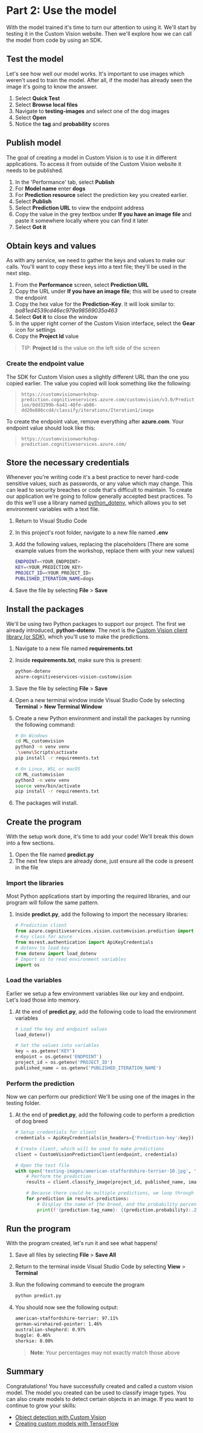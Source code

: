 # Part 2: Use the model

With the model trained it's time to turn our attention to using it. We'll start by testing it in the Custom Vision website. Then we'll explore how we can call the model from code by using an SDK.

## Test the model

Let's see how well our model works. It's important to use images which weren't used to train the model. After all, if the model has already seen the image it's going to know the answer.

1. Select **Quick Test**
1. Select **Browse local files**
1. Navigate to **testing-images** and select one of the dog images
1. Select **Open**
1. Notice the **tag** and **probability** scores

## Publish model

The goal of creating a model in Custom Vision is to use it in different applications. To access it from outside of the Custom Vision website it needs to be published.

1. In the 'Performance' tab, select **Publish**
1. For **Model name** enter **dogs**
1. For **Prediction resource** select the prediction key you created earlier.
1. Select **Publish**
1. Select **Prediction URL** to view the endpoint address
1. Copy the value in the grey textbox under **If you have an image file** and paste it somewhere locally where you can find it later
1. Select **Got it**

## Obtain keys and values

As with any service, we need to gather the keys and values to make our calls. You'll want to copy these keys into a text file; they'll be used in the next step.

1. From the **Performance** screen, select **Prediction URL**
1. Copy the URL under **If you have an image file**; this will be used to create the endpoint
1. Copy the hex value for the **Prediction-Key**. It will look similar to: *ba81ed4539cd46ec979a98569035a463*
1. Select **Got it** to close the window
1. In the upper right corner of the Custom Vision interface, select the **Gear** icon for settings
1. Copy the **Project Id** value

> TIP: **Project Id** is the value on the left side of the screen

### Create the endpoint value

The SDK for Custom Vision uses a slightly different URL than the one you copied earlier. The value you copied will look something like the following:

> `https://customvisionworkshop-prediction.cognitiveservices.azure.com/customvision/v3.0/Prediction/0dd3299b-6a41-40fe-ab06-dd20e886ccd4/classify/iterations/Iteration1/image`

To create the endpoint value, remove everything after **azure.com**. Your endpoint value should look like this:

> `https://customvisionworkshop-prediction.cognitiveservices.azure.com/`

## Store the necessary credentials

Whenever you're writing code it's a best practice to never hard-code sensitive values, such as passwords, or any value which may change. This can lead to security breaches or code that's difficult to maintain. To create our application we're going to follow generally accepted best practices. To do this we'll use a library named [python_dotenv](https://github.com/theskumar/python-dotenv), which allows you to set environment variables with a text file.

1. Return to Visual Studio Code
1. In this project's root folder, navigate to a new file named **.env**
1. Add the following values, replacing the placeholders (There are some example values from the workshop, replace them with your new values) 

    ```bash
    ENDPOINT=<YOUR_ENDPOINT>
    KEY=<YOUR_PREDICTION_KEY>
    PROJECT_ID=<YOUR_PROJECT_ID>
    PUBLISHED_ITERATION_NAME=dogs
    ```

1. Save the file by selecting **File** > **Save**

## Install the packages

We'll be using two Python packages to support our project. The first we already introduced, **python-dotenv**. The next is the [Custom Vision client library (or SDK)](https://docs.microsoft.com/azure/cognitive-services/custom-vision-service/quickstarts/image-classification?tabs=visual-studio&pivots=programming-language-python&WT.mc_id=academic-49102-chrhar), which you'll use to  make the predictions.

1. Navigate to a new file named **requirements.txt**
1. Inside **requirements.txt**, make sure this is present:

    ```bash
    python-dotenv
    azure-cognitiveservices-vision-customvision
    ```

1. Save the file by selecting **File** > **Save**
1. Open a new terminal window inside Visual Studio Code by selecting **Terminal** > **New Terminal Window**
1. Create a new Python environment and install the packages by running the following command:

    ```bash
    # On Windows
    cd ML_customvision
    python3 -m venv venv
    .\venv\Scripts\activate
    pip install -r requirements.txt

    # On Linux, WSL or macOS
    cd ML_customvision
    python3 -m venv venv
    source venv/bin/activate
    pip install -r requirements.txt
    ```

1. The packages will install.

## Create the program

With the setup work done, it's time to add your code! We'll break this down into a few sections.

1. Open the file named **predict.py**
2. The next few steps are already done, just ensure all the code is present in the file

### Import the libraries

Most Python applications start by importing the required libraries, and our program will follow the same pattern.

1. Inside **predict.py**, add the following to import the necessary libraries:

    ```python
    # Prediction client
    from azure.cognitiveservices.vision.customvision.prediction import CustomVisionPredictionClient
    # Key class for azure
    from msrest.authentication import ApiKeyCredentials
    # dotenv to load key
    from dotenv import load_dotenv
    # Import os to read environment variables
    import os
    ```

### Load the variables

Earlier we setup a few environment variables like our key and endpoint. Let's load those into memory.

1. At the end of **predict.py**, add the following code to load the environment variables

    ```python
    # Load the key and endpoint values
    load_dotenv()
    
    # Set the values into variables
    key = os.getenv('KEY')
    endpoint = os.getenv('ENDPOINT')
    project_id = os.getenv('PROJECT_ID')
    published_name = os.getenv('PUBLISHED_ITERATION_NAME')
    ```

### Perform the prediction

Now we can perform our prediction! We'll be using one of the images in the testing folder.

1. At the end of **predict.py**, add the following code to perform a prediction of dog breed

    ```python
    # Setup credentials for client
    credentials = ApiKeyCredentials(in_headers={'Prediction-key':key})
    
    # Create client, which will be used to make predictions
    client = CustomVisionPredictionClient(endpoint, credentials)
    
    # Open the test file
    with open('testing-images/american-staffordshire-terrier-10.jpg', 'rb') as image:
        # Perform the prediction
        results = client.classify_image(project_id, published_name, image.read())
    
        # Because there could be multiple predictions, we loop through each one
        for prediction in results.predictions:
            # Display the name of the breed, and the probability percentage
            print(f'{prediction.tag_name}: {(prediction.probability):.2%}')
    ```

## Run the program

With the program created, let's run it and see what happens!

1. Save all files by selecting **File** > **Save All**
1. Return to the terminal inside Visual Studio Code by selecting **View** > **Terminal**
1. Run the following command to execute the program

    ```bash
    python predict.py
    ```

1. You should now see the following output:

    ```bash
    american-staffordshire-terrier: 97.11%
    german-wirehaired-pointer: 1.46%
    australian-shepherd: 0.97%
    buggle: 0.46%
    shorkie: 0.00%
    ```

    > **Note**: Your percentages may not exactly match those above

## Summary

Congratulations! You have successfully created and called a custom vision model. The model you created can be used to classify image types. You can also create models to detect certain objects in an image. If you want to continue to grow your skills:

- [Object detection with Custom Vision](https://docs.microsoft.com/learn/modules/detect-objects-images-custom-vision/?WT.mc_id=academic-49102-chrhar)
- [Creating custom models with TensorFlow](https://docs.microsoft.com/learn/paths/tensorflow-fundamentals/?WT.mc_id=academic-49102-chrhar)
